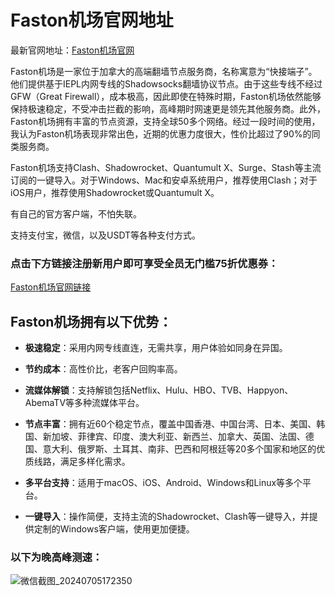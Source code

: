 # Faston机场官网地址

最新官网地址：[Faston机场官网](https://portal.link-fst.com/#/register?code=hg7Xtuoe)

Faston机场是一家位于加拿大的高端翻墙节点服务商，名称寓意为“快接端子”。他们提供基于IEPL内网专线的Shadowsocks翻墙协议节点。由于这些专线不经过GFW（Great Firewall），成本极高，因此即使在特殊时期，Faston机场依然能够保持极速稳定，不受冲击拦截的影响，高峰期时网速更是领先其他服务商。此外，Faston机场拥有丰富的节点资源，支持全球50多个网络。经过一段时间的使用，我认为Faston机场表现非常出色，近期的优惠力度很大，性价比超过了90%的同类服务商。

Faston机场支持Clash、Shadowrocket、Quantumult X、Surge、Stash等主流订阅的一键导入。对于Windows、Mac和安卓系统用户，推荐使用Clash；对于iOS用户，推荐使用Shadowrocket或Quantumult X。

有自己的官方客户端，不怕失联。

支持支付宝，微信，以及USDT等各种支付方式。

### 点击下方链接注册新用户即可享受全员无门槛75折优惠券：

[Faston机场官网链接](https://portal.link-fst.com/#/register?code=hg7Xtuoe)

## Faston机场拥有以下优势：

- **极速稳定**：采用内网专线直连，无需共享，用户体验如同身在异国。

- **节约成本**：高性价比，老客户回购率高。

- **流媒体解锁**：支持解锁包括Netflix、Hulu、HBO、TVB、Happyon、AbemaTV等多种流媒体平台。

- **节点丰富**：拥有近60个稳定节点，覆盖中国香港、中国台湾、日本、美国、韩国、新加坡、菲律宾、印度、澳大利亚、新西兰、加拿大、英国、法国、德国、意大利、俄罗斯、土耳其、南非、巴西和阿根廷等20多个国家和地区的优质线路，满足多样化需求。

- **多平台支持**：适用于macOS、iOS、Android、Windows和Linux等多个平台。

- **一键导入**：操作简便，支持主流的Shadowrocket、Clash等一键导入，并提供定制的Windows客户端，使用更加便捷。

### 以下为晚高峰测速：

![微信截图_20240705172350](https://github.com/LisaLee938/Faston/assets/141218461/8ec21b53-71c4-440a-aa9c-c0646cb3920e)
